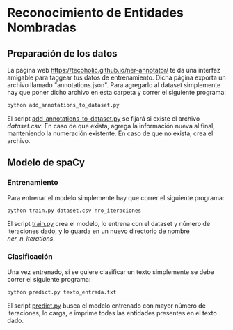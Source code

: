 # Reconocimiento de Entidades Nombradas

## Preparación de los datos

La página web https://tecoholic.github.io/ner-annotator/ te da una interfaz amigable para taggear tus datos de entrenamiento. Dicha página exporta un archivo llamado "annotations.json". Para agregarlo al dataset simplemente hay que poner dicho archivo en esta carpeta y correr el siguiente programa:

```bash
python add_annotations_to_dataset.py
```

El script <a href="https://github.com/santifiorino/spanish_ner/blob/main/add_annotations_to_dataset.py">add_annotations_to_dataset.py</a> se fijará si existe el archivo _dataset.csv_. En caso de que exista, agrega la información nueva al final, manteniendo la numeración existente. En caso de que no exista, crea el archivo.

## Modelo de spaCy

### Entrenamiento

Para entrenar el modelo simplemente hay que correr el siguiente programa:

```bash
python train.py dataset.csv nro_iteraciones
```

El script <a href="https://github.com/santifiorino/spanish_ner/blob/main/train.py">train.py</a> crea el modelo, lo entrena con el dataset y número de iteraciones dado, y lo guarda en un nuevo directorio de nombre _ner_n_iterations_.

### Clasificación

Una vez entrenado, si se quiere clasificar un texto simplemente se debe correr el siguiente programa:

```bash
python predict.py texto_entrada.txt
```

El script <a href="https://github.com/santifiorino/spanish_ner/blob/main/predict.py">predict.py</a> busca el modelo entrenado con mayor número de iteraciones, lo carga, e imprime todas las entidades presentes en el texto dado.
